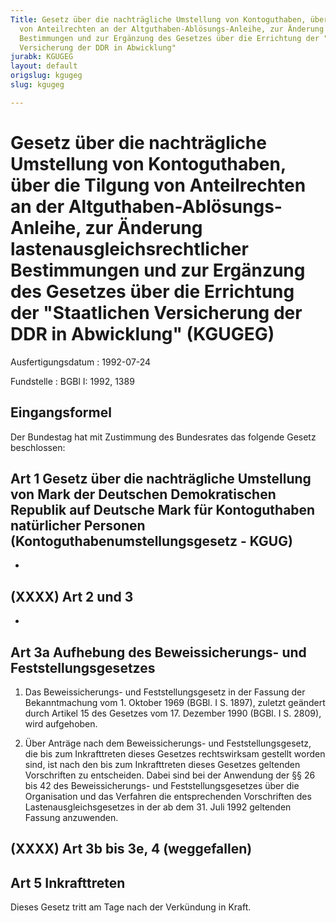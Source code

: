 ```yaml
---
Title: Gesetz über die nachträgliche Umstellung von Kontoguthaben, über die Tilgung
  von Anteilrechten an der Altguthaben-Ablösungs-Anleihe, zur Änderung lastenausgleichsrechtlicher
  Bestimmungen und zur Ergänzung des Gesetzes über die Errichtung der "Staatlichen
  Versicherung der DDR in Abwicklung"
jurabk: KGUGEG
layout: default
origslug: kgugeg
slug: kgugeg

---
```


# Gesetz über die nachträgliche Umstellung von Kontoguthaben, über die Tilgung von Anteilrechten an der Altguthaben-Ablösungs-Anleihe, zur Änderung lastenausgleichsrechtlicher Bestimmungen und zur Ergänzung des Gesetzes über die Errichtung der "Staatlichen Versicherung der DDR in Abwicklung" (KGUGEG)

Ausfertigungsdatum
:   1992-07-24

Fundstelle
:   BGBl I: 1992, 1389

## Eingangsformel

Der Bundestag hat mit Zustimmung des Bundesrates das folgende Gesetz
beschlossen:

## Art 1 Gesetz über die nachträgliche Umstellung von Mark der Deutschen Demokratischen Republik auf Deutsche Mark für Kontoguthaben natürlicher Personen (Kontoguthabenumstellungsgesetz - KGUG)

-

## (XXXX) Art 2 und 3

-

## Art 3a Aufhebung des Beweissicherungs- und Feststellungsgesetzes


1.  Das Beweissicherungs- und Feststellungsgesetz in der Fassung der
    Bekanntmachung vom 1. Oktober 1969 (BGBl. I S. 1897), zuletzt geändert
    durch Artikel 15 des Gesetzes vom 17. Dezember 1990 (BGBl. I S. 2809),
    wird aufgehoben.


2.  Über Anträge nach dem Beweissicherungs- und Feststellungsgesetz, die
    bis zum Inkrafttreten dieses Gesetzes rechtswirksam gestellt worden
    sind, ist nach den bis zum Inkrafttreten dieses Gesetzes geltenden
    Vorschriften zu entscheiden. Dabei sind bei der Anwendung der §§ 26
    bis 42 des Beweissicherungs- und Feststellungsgesetzes über die
    Organisation und das Verfahren die entsprechenden Vorschriften des
    Lastenausgleichsgesetzes in der ab dem 31. Juli 1992 geltenden Fassung
    anzuwenden.

## (XXXX) Art 3b bis 3e, 4 (weggefallen)

## Art 5 Inkrafttreten

Dieses Gesetz tritt am Tage nach der Verkündung in Kraft.

